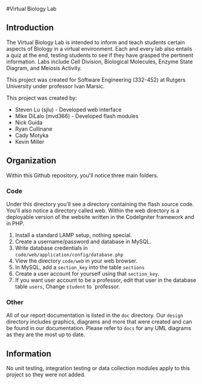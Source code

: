 #Virtual Biology Lab

## Introduction

The Virtual Biology Lab is intended to inform and teach students certain aspects of Biology in a virtual environment. Each and every lab also entails a quiz at the end, testing students to see if they have grasped the pertinent information. Labs include Cell Division, Biological Molecules, Enzyme State Diagram, and Meiosis Activity.

This project was created for Software Engineering (332-452) at Rutgers University under professor Ivan Marsic.

This project was created by:
- Steven Lu (sjlu) - Developed web interface
- Mike DiLalo (mvd366) - Developed flash modules
- Nick Guida
- Ryan Cullinane
- Cady Motyka
- Kevin Miller

## Organization

Within this Github repository, you'll notice three main folders.

### Code

Under this directory you'll see a directory containing the flash source code. You'll also notice a directory called web. Within the web directory is a deployable version of the website written in the CodeIgniter framework and in PHP. 

1. Install a standard LAMP setup, nothing special.
2. Create a username/password and database in MySQL.
3. Write database credentials in `code/web/application/config/database.php`
4. View the directory `code/web` in your web browser.
5. In MySQL, add a `section_key` into the table `sections`
6. Create a user account for yourself using that `section_key`.
7. If you want user account to be a professor, edit that user in the database table `users`, Change `student` to `professor.

### Other

All of our report documentation is listed in the `doc` directory. Our `design` directory includes graphics, diagrams and more that were created and can be found in our documentation. Please refer to `docs` for any UML diagrams as they are the most up to date.

## Information

No unit testing, integration testing or data collection modules apply to this project so they were not added.
